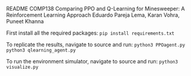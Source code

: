 README
COMP138
Comparing PPO and Q-Learning for Minesweeper: A Reinforcement Learning Approach
Eduardo Pareja Lema, Karan Vohra, Puneet Khanna

First install all the required packages:
`pip install requirements.txt`

To replicate the results, navigate to source and run:
`python3 PPOagent.py`
`python3 qlearning_agent.py`

To run the environment simulator, navigate to source and run:
`python3 visualize.py`